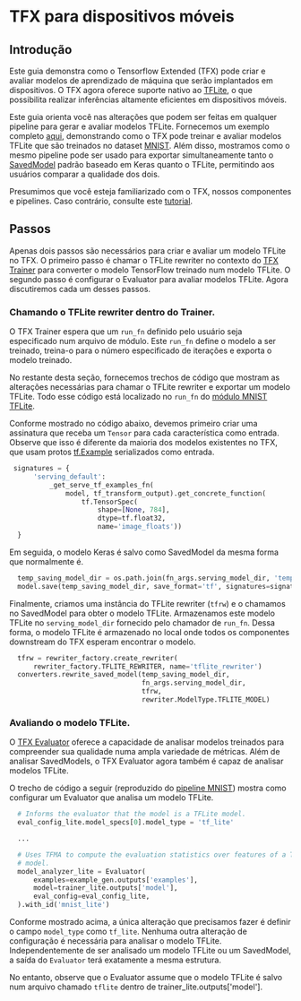 # TFX para dispositivos móveis

## Introdução

Este guia demonstra como o Tensorflow Extended (TFX) pode criar e avaliar modelos de aprendizado de máquina que serão implantados em dispositivos. O TFX agora oferece suporte nativo ao [TFLite](https://www.tensorflow.org/lite), o que possibilita realizar inferências altamente eficientes em dispositivos móveis.

Este guia orienta você nas alterações que podem ser feitas em qualquer pipeline para gerar e avaliar modelos TFLite. Fornecemos um exemplo completo [aqui](https://github.com/tensorflow/tfx/blob/master/tfx/examples/mnist/mnist_pipeline_native_keras.py), demonstrando como o TFX pode treinar e avaliar modelos TFLite que são treinados no dataset [MNIST](http://yann.lecun.com/exdb/mnist/). Além disso, mostramos como o mesmo pipeline pode ser usado para exportar simultaneamente tanto o [SavedModel](https://www.tensorflow.org/guide/saved_model) padrão baseado em Keras quanto o TFLite, permitindo aos usuários comparar a qualidade dos dois.

Presumimos que você esteja familiarizado com o TFX, nossos componentes e pipelines. Caso contrário, consulte este [tutorial](https://www.tensorflow.org/tfx/tutorials/tfx/components).

## Passos

Apenas dois passos são necessários para criar e avaliar um modelo TFLite no TFX. O primeiro passo é chamar o TFLite rewriter no contexto do [TFX Trainer](https://www.tensorflow.org/tfx/guide/trainer) para converter o modelo TensorFlow treinado num modelo TFLite. O segundo passo é configurar o Evaluator para avaliar modelos TFLite. Agora discutiremos cada um desses passos.

### Chamando o TFLite rewriter dentro do Trainer.

O TFX Trainer espera que um `run_fn` definido pelo usuário seja especificado num arquivo de módulo. Este `run_fn` define o modelo a ser treinado, treina-o para o número especificado de iterações e exporta o modelo treinado.

No restante desta seção, fornecemos trechos de código que mostram as alterações necessárias para chamar o TFLite rewriter e exportar um modelo TFLite. Todo esse código está localizado no `run_fn` do [módulo MNIST TFLite](https://github.com/tensorflow/tfx/blob/master/tfx/examples/mnist/mnist_utils_native_keras_lite.py).

Conforme mostrado no código abaixo, devemos primeiro criar uma assinatura que receba um `Tensor` para cada característica como entrada. Observe que isso é diferente da maioria dos modelos existentes no TFX, que usam protos [tf.Example](https://www.tensorflow.org/api_docs/python/tf/train/Example) serializados como entrada.

```python
 signatures = {
      'serving_default':
          _get_serve_tf_examples_fn(
              model, tf_transform_output).get_concrete_function(
                  tf.TensorSpec(
                      shape=[None, 784],
                      dtype=tf.float32,
                      name='image_floats'))
  }
```

Em seguida, o modelo Keras é salvo como SavedModel da mesma forma que normalmente é.

```python
  temp_saving_model_dir = os.path.join(fn_args.serving_model_dir, 'temp')
  model.save(temp_saving_model_dir, save_format='tf', signatures=signatures)
```

Finalmente, criamos uma instância do TFLite rewriter (`tfrw`) e o chamamos no SavedModel para obter o modelo TFLite. Armazenamos este modelo TFLite no `serving_model_dir` fornecido pelo chamador de `run_fn`. Dessa forma, o modelo TFLite é armazenado no local onde todos os componentes downstream do TFX esperam encontrar o modelo.

```python
  tfrw = rewriter_factory.create_rewriter(
      rewriter_factory.TFLITE_REWRITER, name='tflite_rewriter')
  converters.rewrite_saved_model(temp_saving_model_dir,
                                 fn_args.serving_model_dir,
                                 tfrw,
                                 rewriter.ModelType.TFLITE_MODEL)
```

### Avaliando o modelo TFLite.

O [TFX Evaluator](https://www.tensorflow.org/tfx/guide/evaluator) oferece a capacidade de analisar modelos treinados para compreender sua qualidade numa ampla variedade de métricas. Além de analisar SavedModels, o TFX Evaluator agora também é capaz de analisar modelos TFLite.

O trecho de código a seguir (reproduzido do [pipeline MNIST](https://github.com/tensorflow/tfx/blob/master/tfx/examples/mnist/mnist_pipeline_native_keras.py)) mostra como configurar um Evaluator que analisa um modelo TFLite.

```python
  # Informs the evaluator that the model is a TFLite model.
  eval_config_lite.model_specs[0].model_type = 'tf_lite'

  ...

  # Uses TFMA to compute the evaluation statistics over features of a TFLite
  # model.
  model_analyzer_lite = Evaluator(
      examples=example_gen.outputs['examples'],
      model=trainer_lite.outputs['model'],
      eval_config=eval_config_lite,
  ).with_id('mnist_lite')
```

Conforme mostrado acima, a única alteração que precisamos fazer é definir o campo `model_type` como `tf_lite`. Nenhuma outra alteração de configuração é necessária para analisar o modelo TFLite. Independentemente de ser analisado um modelo TFLite ou um SavedModel, a saída do `Evaluator` terá exatamente a mesma estrutura.

No entanto, observe que o Evaluator assume que o modelo TFLite é salvo num arquivo chamado `tflite` dentro de trainer_lite.outputs['model'].
